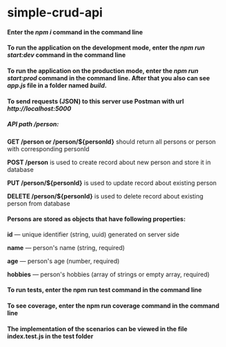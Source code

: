# simple-crud-api

#### Enter the ***npm i*** command in the command line

#### To run the application on the development mode, enter the ***npm run start:dev*** command in the command line

#### To run the application on the production mode, enter the ***npm run start:prod*** command in the command line. After that you also can see ***app.js*** file in a folder named ***build***.

#### To send requests (JSON) to this server use Postman with url ***http://localhost:5000***

##### API path /person:

**GET /person or /person/${personId}** should return all persons or person with corresponding personId

**POST /person** is used to create record about new person and store it in database

**PUT /person/${personId}** is used to update record about existing person

**DELETE /person/${personId}** is used to delete record about existing person from database

#### Persons are stored as objects that have following properties:

**id** — unique identifier (string, uuid) generated on server side

**name** — person's name (string, required)

**age** — person's age (number, required)

**hobbies** — person's hobbies (array of strings or empty array, required)

#### To run tests, enter the **npm run test** command in the command line

#### To see coverage, enter the **npm run coverage** command in the command line

#### The implementation of the scenarios can be viewed in the file index.test.js in the test folder
